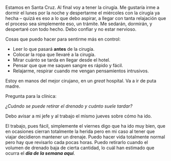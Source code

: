 Estamos en Santa Cruz. Al final voy a tener la cirugía. Me gustaría irme a dormir el lunes por la noche y despertarme el miércoles con la cirugía ya hecha – quizá es eso a lo que debo aspirar, a llegar con tanta relajación que el proceso sea simplemente eso, un trámite. Me sedarán, dormirán, y despertaré con todo hecho. Debo confiar y no estar nervioso.

Cosas que puedo hacer para sentirme más en control:

- Leer lo que pasará **antes** de la cirugía.
- Colocar la ropa que llevaré a la cirugía.
- Mirar cuánto se tarda en llegar desde el hotel.
- Pensar que que me saquen sangre es rápido y fácil.
- Relajarme, respirar cuando me vengan pensamientos intrusivos.

Estoy en manos del mejor cirujano, en un *great* hospital. Va a ir de puta madre.

Pregunta para la clínica:

*¿Cuándo se puede retirar el drenado y cuánto suele tardar?*

Debo avisar a mi jefe y al trabajo el mismo jueves sobre cómo ha ido.

El trabajo, pues fácil, simplemente el viernes digo que ha ido muy bien, que en ocasiones cierran totalmente la herida pero en mi caso al tener que viajar decidieron mantener un drenaje. Puedo hacer vida totalmente normal pero hay que revisarlo cada pocas horas. Puedo retirarlo cuando el volumen de drenado baja de cierta cantidad, lo cuál han estimado que ocurra el **_día de la semana aquí_**.